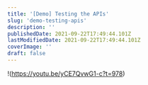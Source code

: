 ```yaml
---
title: '[Demo] Testing the APIs'
slug: 'demo-testing-apis'
description: ''
publishedDate: 2021-09-22T17:49:44.101Z
lastModifiedDate: 2021-09-22T17:49:44.101Z
coverImage: ''
draft: false
---
```


!(https://youtu.be/yCE7QvwG1-c?t=978)
